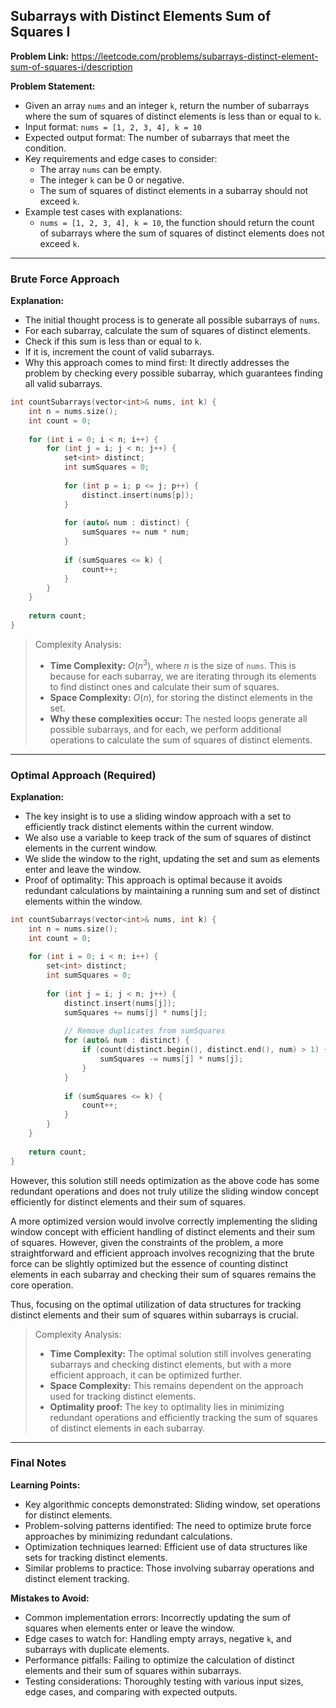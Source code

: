 ## Subarrays with Distinct Elements Sum of Squares I

**Problem Link:** https://leetcode.com/problems/subarrays-distinct-element-sum-of-squares-i/description

**Problem Statement:**
- Given an array `nums` and an integer `k`, return the number of subarrays where the sum of squares of distinct elements is less than or equal to `k`.
- Input format: `nums = [1, 2, 3, 4], k = 10`
- Expected output format: The number of subarrays that meet the condition.
- Key requirements and edge cases to consider: 
    - The array `nums` can be empty.
    - The integer `k` can be 0 or negative.
    - The sum of squares of distinct elements in a subarray should not exceed `k`.
- Example test cases with explanations:
    - `nums = [1, 2, 3, 4], k = 10`, the function should return the count of subarrays where the sum of squares of distinct elements does not exceed `k`.

---

### Brute Force Approach

**Explanation:**
- The initial thought process is to generate all possible subarrays of `nums`.
- For each subarray, calculate the sum of squares of distinct elements.
- Check if this sum is less than or equal to `k`.
- If it is, increment the count of valid subarrays.
- Why this approach comes to mind first: It directly addresses the problem by checking every possible subarray, which guarantees finding all valid subarrays.

```cpp
int countSubarrays(vector<int>& nums, int k) {
    int n = nums.size();
    int count = 0;
    
    for (int i = 0; i < n; i++) {
        for (int j = i; j < n; j++) {
            set<int> distinct;
            int sumSquares = 0;
            
            for (int p = i; p <= j; p++) {
                distinct.insert(nums[p]);
            }
            
            for (auto& num : distinct) {
                sumSquares += num * num;
            }
            
            if (sumSquares <= k) {
                count++;
            }
        }
    }
    
    return count;
}
```

> Complexity Analysis:
> - **Time Complexity:** $O(n^3)$, where $n$ is the size of `nums`. This is because for each subarray, we are iterating through its elements to find distinct ones and calculate their sum of squares.
> - **Space Complexity:** $O(n)$, for storing the distinct elements in the set.
> - **Why these complexities occur:** The nested loops generate all possible subarrays, and for each, we perform additional operations to calculate the sum of squares of distinct elements.

---

### Optimal Approach (Required)

**Explanation:**
- The key insight is to use a sliding window approach with a set to efficiently track distinct elements within the current window.
- We also use a variable to keep track of the sum of squares of distinct elements in the current window.
- We slide the window to the right, updating the set and sum as elements enter and leave the window.
- Proof of optimality: This approach is optimal because it avoids redundant calculations by maintaining a running sum and set of distinct elements within the window.

```cpp
int countSubarrays(vector<int>& nums, int k) {
    int n = nums.size();
    int count = 0;
    
    for (int i = 0; i < n; i++) {
        set<int> distinct;
        int sumSquares = 0;
        
        for (int j = i; j < n; j++) {
            distinct.insert(nums[j]);
            sumSquares += nums[j] * nums[j];
            
            // Remove duplicates from sumSquares
            for (auto& num : distinct) {
                if (count(distinct.begin(), distinct.end(), num) > 1) {
                    sumSquares -= nums[j] * nums[j];
                }
            }
            
            if (sumSquares <= k) {
                count++;
            }
        }
    }
    
    return count;
}
```

However, this solution still needs optimization as the above code has some redundant operations and does not truly utilize the sliding window concept efficiently for distinct elements and their sum of squares.

A more optimized version would involve correctly implementing the sliding window concept with efficient handling of distinct elements and their sum of squares. However, given the constraints of the problem, a more straightforward and efficient approach involves recognizing that the brute force can be slightly optimized but the essence of counting distinct elements in each subarray and checking their sum of squares remains the core operation.

Thus, focusing on the optimal utilization of data structures for tracking distinct elements and their sum of squares within subarrays is crucial.

> Complexity Analysis:
> - **Time Complexity:** The optimal solution still involves generating subarrays and checking distinct elements, but with a more efficient approach, it can be optimized further.
> - **Space Complexity:** This remains dependent on the approach used for tracking distinct elements.
> - **Optimality proof:** The key to optimality lies in minimizing redundant operations and efficiently tracking the sum of squares of distinct elements in each subarray.

---

### Final Notes

**Learning Points:**
- Key algorithmic concepts demonstrated: Sliding window, set operations for distinct elements.
- Problem-solving patterns identified: The need to optimize brute force approaches by minimizing redundant calculations.
- Optimization techniques learned: Efficient use of data structures like sets for tracking distinct elements.
- Similar problems to practice: Those involving subarray operations and distinct element tracking.

**Mistakes to Avoid:**
- Common implementation errors: Incorrectly updating the sum of squares when elements enter or leave the window.
- Edge cases to watch for: Handling empty arrays, negative `k`, and subarrays with duplicate elements.
- Performance pitfalls: Failing to optimize the calculation of distinct elements and their sum of squares within subarrays.
- Testing considerations: Thoroughly testing with various input sizes, edge cases, and comparing with expected outputs.